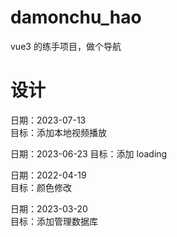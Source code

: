 # damonchu_hao

vue3 的练手项目，做个导航

# 设计

日期：2023-07-13  
目标：添加本地视频播放

日期：2023-06-23
目标：添加 loading

日期：2022-04-19  
目标：颜色修改

日期：2023-03-20  
目标：添加管理数据库
